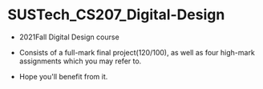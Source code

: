 # **SUSTech_CS207_Digital-Design**

- 2021Fall Digital Design course

- Consists of a full-mark final project(120/100), as well as four high-mark assignments which you may refer to.

- Hope you'll benefit from it.
